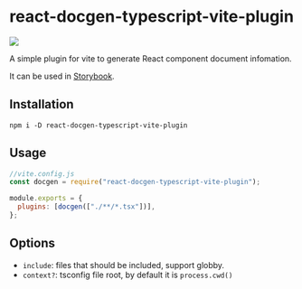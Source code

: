 # react-docgen-typescript-vite-plugin

![](https://nodei.co/npm/react-docgen-typescript-vite-plugin.png?downloadRank=true&downloads=true)

A simple plugin for vite to generate React component document infomation.

It can be used in [Storybook](https://www.npmjs.com/package/@storybook/react).

## Installation

```shell
npm i -D react-docgen-typescript-vite-plugin
```

## Usage

```js
//vite.config.js
const docgen = require("react-docgen-typescript-vite-plugin");

module.exports = {
  plugins: [docgen(["./**/*.tsx"])],
};
```

## Options

- `include`: files that should be included, support globby.
- `context?`: tsconfig file root, by default it is `process.cwd()`
